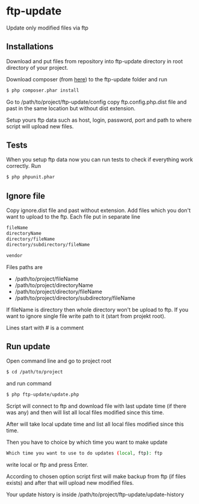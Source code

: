 # ftp-update
Update only modified files via ftp

Installations
-------------
Download and put files from repository into ftp-update directory in root directory of your project.

Download composer (from [here](https://getcomposer.org/)) to the ftp-update folder and run
```bash
$ php composer.phar install
```

Go to /path/to/project/ftp-update/config copy ftp.config.php.dist file and past in the same location 
but without dist extension.

Setup yours ftp data such as host, login, password, port and path to where script will upload new files.

Tests
-----
When you setup ftp data now you can run tests to check if everything work correctly. Run
```bash
$ php phpunit.phar
```

Ignore file
-----------
Copy ignore.dist file and past without extension. Add files which you don't want to upload to the ftp.
Each file put in separate line
```bash
fileName
directoryName
directory/fileName
directory/subdirectory/fileName

vendor
```
Files paths are
- /path/to/project/fileName
- /path/to/project/directoryName
- /path/to/project/directory/fileName
- /path/to/project/directory/subdirectory/fileName

If fileName is directory then whole directory won't be upload to ftp.
If you want to ignore single file write path to it (start from projekt root).

Lines start with # is a comment

Run update
----------
Open command line and go to project root
```bash
$ cd /path/to/project
```
and run command
```bash
$ php ftp-update/update.php
```
Script will connect to ftp and download file with last update time (if there was any) and then will list
all local files modified since this time.

After will take local update time and list all local files modified since this time.

Then you have to choice by which time you want to make update
```bash
Which time you want to use to do updates (local, ftp): ftp
```
write local or ftp and press Enter.

According to chosen option script first will make backup from ftp (if files exists) and after that will
upload new modified files.

Your update history is inside /path/to/project/ftp-update/update-history

